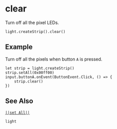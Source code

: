 # clear

Turn off all the pixel LEDs.

```sig
light.createStrip().clear()

```

## Example

Turn off all the pixels when button `A` is pressed.

```blocks
let strip = light.createStrip()
strip.setAll(0x00ff00)
input.buttonA.onEvent(ButtonEvent.Click, () => {
    strip.clear()
})
```

## See Also

[``||set All||``](/reference/light/neopixelstrip/set-all)

```package
light
```
